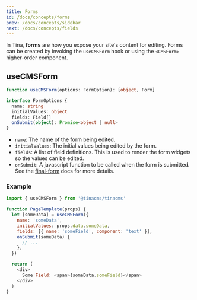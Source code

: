 ```yaml
---
title: Forms
id: /docs/concepts/forms
prev: /docs/concepts/sidebar
next: /docs/concepts/fields
---
```


In Tina, **forms** are how you expose your site's content for editing. Forms can be created by invoking the `useCMSForm` hook or using the `<CMSForm>` higher-order component.

## useCMSForm

```typescript
function useCMSForm(options: FormOption): [object, Form]

interface FormOptions {
  name: string
  initialValues: object
  fields: Field[]
  onSubmit(object): Promise<object | null>
}
```

- `name`: The name of the form being edited.
- `initialValues`: The initial values being edited by the form.
- `fields`: A list of field definitions. This is used to render the form widgets so the values can be edited.
- `onSubmit`: A javascript function to be called when the form is submitted. See the [final-form](https://github.com/final-form/final-form#onsubmit-values-object-form-formapi-callback-errors-object--void--object--promiseobject--void) docs for more details.

### Example

```javascript
import { useCMSForm } from '@tinacms/tinacms'

function PageTemplate(props) {
  let [someData] = useCMSForm({
    name: 'someData',
    initialValues: props.data.someData,
    fields: [{ name: 'someField', component: 'text' }],
    onSubmit(someData) {
      // ...
    },
  })

  return (
    <div>
      Some Field: <span>{someData.someField}</span>
    </div>
  )
}
```
